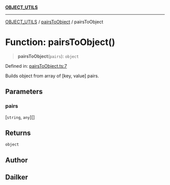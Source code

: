 [**OBJECT_UTILS**](../../README.md)

***

[OBJECT_UTILS](../../README.md) / [pairsToObject](../README.md) / pairsToObject

# Function: pairsToObject()

> **pairsToObject**(`pairs`): `object`

Defined in: [pairsToObject.ts:7](https://github.com/dailker/everyutil/blob/8ebd741383aff061deffff96bf58a9059d1b9944/src/object/pairsToObject.ts#L7)

Builds object from array of [key, value] pairs.

## Parameters

### pairs

\[`string`, `any`\][]

## Returns

`object`

## Author

## Dailker
